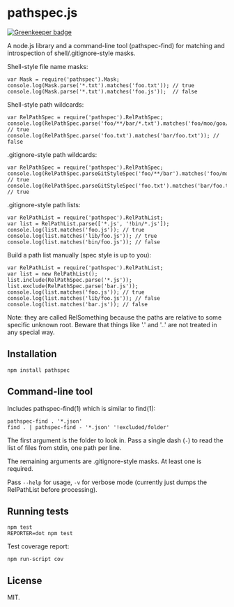 pathspec.js
===========

[![Greenkeeper badge](https://badges.greenkeeper.io/andreyvit/pathspec.js.svg)](https://greenkeeper.io/)

A node.js library and a command-line tool (pathspec-find) for matching and introspection of shell/.gitignore-style masks.

Shell-style file name masks:

    var Mask = require('pathspec').Mask;
    console.log(Mask.parse('*.txt').matches('foo.txt')); // true
    console.log(Mask.parse('*.txt').matches('foo.js'));  // false

Shell-style path wildcards:

    var RelPathSpec = require('pathspec').RelPathSpec;
    console.log(RelPathSpec.parse('foo/**/bar/*.txt').matches('foo/moo/goo/bar/myfile.txt')); // true
    console.log(RelPathSpec.parse('foo.txt').matches('bar/foo.txt')); // false

.gitignore-style path wildcards:

    var RelPathSpec = require('pathspec').RelPathSpec;
    console.log(RelPathSpec.parseGitStyleSpec('foo/**/bar').matches('foo/moo/goo/bar/poo/koo/myfile.txt')); // true
    console.log(RelPathSpec.parseGitStyleSpec('foo.txt').matches('bar/foo.txt')); // true

.gitignore-style path lists:

    var RelPathList = require('pathspec').RelPathList;
    var list = RelPathList.parse(['*.js', '!bin/*.js']);
    console.log(list.matches('foo.js')); // true
    console.log(list.matches('lib/foo.js')); // true
    console.log(list.matches('bin/foo.js')); // false

Build a path list manually (spec style is up to you):

    var RelPathList = require('pathspec').RelPathList;
    var list = new RelPathList();
    list.include(RelPathSpec.parse('*.js'));
    list.exclude(RelPathSpec.parse('bar.js'));
    console.log(list.matches('foo.js')); // true
    console.log(list.matches('lib/foo.js')); // false
    console.log(list.matches('bar.js')); // false

Note: they are called RelSomething because the paths are relative to some specific unknown root. Beware that things like '.' and '..' are not treated in any special way.


Installation
------------

    npm install pathspec


Command-line tool
-----------------

Includes pathspec-find(1) which is similar to find(1):

    pathspec-find . '*.json'
    find . | pathspec-find - '*.json' '!excluded/folder'

The first argument is the folder to look in. Pass a single dash (`-`) to read the list of files from stdin, one path per line.

The remaining arguments are .gitignore-style masks. At least one is required.

Pass `--help` for usage, `-v` for verbose mode (currently just dumps the RelPathList before processing).


Running tests
-------------

    npm test
    REPORTER=dot npm test

Test coverage report:

    npm run-script cov


License
-------

MIT.
